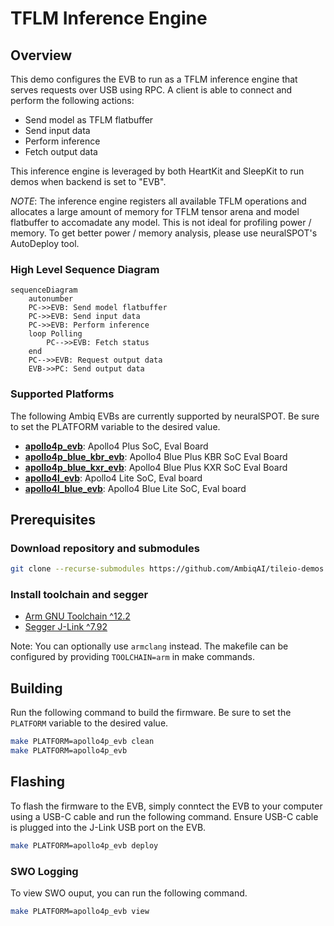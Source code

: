 # TFLM Inference Engine

## Overview

This demo configures the EVB to run as a TFLM inference engine that serves requests over USB using RPC. A client is able to connect and perform the following actions:

* Send model as TFLM flatbuffer
* Send input data
* Perform inference
* Fetch output data

This inference engine is leveraged by both HeartKit and SleepKit to run demos when backend is set to "EVB".

_NOTE_: The inference engine registers all available TFLM operations and allocates a large amount of memory for TFLM tensor arena and model flatbuffer to accomadate any model. This is not ideal for profiling power / memory. To get better power / memory analysis, please use neuralSPOT's AutoDeploy tool.

### High Level Sequence Diagram

```mermaid
sequenceDiagram
    autonumber
    PC->>EVB: Send model flatbuffer
    PC->>EVB: Send input data
    PC->>EVB: Perform inference
    loop Polling
        PC-->>EVB: Fetch status
    end
    PC-->>EVB: Request output data
    EVB->>PC: Send output data
```

### Supported Platforms

The following Ambiq EVBs are currently supported by neuralSPOT. Be sure to set the PLATFORM variable to the desired value.

* [__apollo4p_evb__](https://www.ambiq.top/en/apollo4-plus-soc-eval-board): Apollo4 Plus SoC, Eval Board
* [__apollo4p_blue_kbr_evb__](https://www.ambiq.top/en/apollo4-blue-plus-kxr-soc-eval-board): Apollo4 Blue Plus KBR SoC Eval Board
* [__apollo4p_blue_kxr_evb__](https://www.ambiq.top/en/apollo4-blue-plus-kxr-soc-eval-board): Apollo4 Blue Plus KXR SoC Eval Board
* [__apollo4l_evb__](https://www.ambiq.top/en/apollo4-lite-soc-eval-board): Apollo4 Lite SoC, Eval board
* [__apollo4l_blue_evb__](https://www.ambiq.top/en/apollo4-blue-lite-soc-eval-board): Apollo4 Blue Lite SoC, Eval board

## Prerequisites

### Download repository and submodules

```bash
git clone --recurse-submodules https://github.com/AmbiqAI/tileio-demos.git
```

### Install toolchain and segger

* [Arm GNU Toolchain ^12.2](https://developer.arm.com/downloads/-/arm-gnu-toolchain-downloads)
* [Segger J-Link ^7.92](https://www.segger.com/downloads/jlink/)

Note: You can optionally use `armclang` instead. The makefile can be configured by providing `TOOLCHAIN=arm` in make commands.

## Building

Run the following command to build the firmware. Be sure to set the `PLATFORM` variable to the desired value.

```bash
make PLATFORM=apollo4p_evb clean
make PLATFORM=apollo4p_evb
```

## Flashing

To flash the firmware to the EVB, simply conntect the EVB to your computer using a USB-C cable and run the following command. Ensure USB-C cable is plugged into the J-Link USB port on the EVB.

```bash
make PLATFORM=apollo4p_evb deploy
```

### SWO Logging

To view SWO ouput, you can run the following command.

```bash
make PLATFORM=apollo4p_evb view
```
